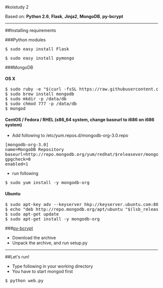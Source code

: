 #koistudy 2

Based on: **Python 2.6**, **Flask**, **Jinja2**, **MongoDB**, **py-bcrypt**

----------
##Installing requirements

###Python modules
<pre>$ sudo easy_install Flask</pre>
<pre>$ sudo easy_install pymongo</pre>

###MongoDB
#### OS X
<pre>$ sudo ruby -e "$(curl -fsSL https://raw.githubusercontent.com/Homebrew/install/master/install)"
$ sudo brew install mongodb
$ sudo mkdir -p /data/db
$ sudo chmod 777 -p /data/db
$ mongod</pre>

#### CentOS / Fedora / RHEL (x86_64 system, change baseurl to i686 on i686 system)
- Add following to /etc/yum.repos.d/mongodb-org-3.0.repo
<pre>[mongodb-org-3.0]
name=MongoDB Repository
baseurl=http://repo.mongodb.org/yum/redhat/$releasever/mongodb-org/3.0/x86_64/
gpgcheck=0
enabled=1</pre>
- run following
<pre>$ sudo yum install -y mongodb-org</pre>

#### Ubuntu
<pre>$ sudo apt-key adv --keyserver hkp://keyserver.ubuntu.com:80 --recv 7F0CEB10
$ echo "deb http://repo.mongodb.org/apt/ubuntu "$(lsb_release -sc)"/mongodb-org/3.0 multiverse" | sudo tee /etc/apt/sources.list.d/mongodb-org-3.0.list
$ sudo apt-get update
$ sudo apt-get install -y mongodb-org</pre>

###[py-bcrypt](http://www.mindrot.org/projects/py-bcrypt/)
 - Download the archive
 - Unpack the archive, and run setup.py

----------
##Let's run!
 - Type following in your working directory
 - You have to start mongod first
<pre>$ python web.py</pre>
